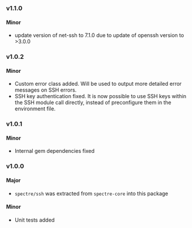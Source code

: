 ### v1.1.0

#### Minor
 - update version of net-ssh to 7.1.0 due to update of openssh version to >3.0.0

### v1.0.2

#### Minor
 - Custom error class added. Will be used to output more detailed error messages on SSH errors.
 - SSH key authentication fixed. It is now possible to use SSH keys within the SSH module call directly, instead of preconfigure them in the environment file.


### v1.0.1

#### Minor
 - Internal gem dependencies fixed


### v1.0.0

#### Major
 - `spectre/ssh` was extracted from `spectre-core` into this package

#### Minor
 - Unit tests added